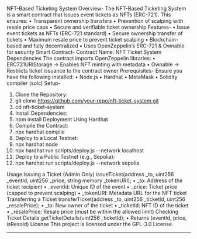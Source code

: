 NFT-Based Ticketing System
Overview-
The NFT-Based Ticketing System is a smart contract that issues event tickets as NFTs (ERC-721). This ensures:
•	Transparent ownership transfers
•	Prevention of scalping with resale price caps
•	Secure and verifiable ticket ownership
Features-
•	Issue event tickets as NFTs (ERC-721 standard)
•	Secure ownership transfer of tickets
•	Maximum resale price to prevent ticket scalping
•	Blockchain-based and fully decentralized
•	Uses OpenZeppelin’s ERC-721 & Ownable for security
Smart Contract-
Contract Name: NFT Ticket System
Dependencies
The contract imports OpenZeppelin libraries:
•	ERC721URIStorage → Enables NFT minting with metadata
•	Ownable → Restricts ticket issuance to the contract owner
Prerequisites-
Ensure you have the following installed:
•	Node.js
•	Hardhat
•	MetaMask
•	Solidity compiler (solc)
Setup-
1.	Clone the Repository:
2.	git clone https://github.com/your-repo/nft-ticket-system.git
3.	cd nft-ticket-system
4.	Install Dependencies:
5.	npm install
Deployment Using Hardhat
1.	Compile the Contract:
2.	npx hardhat compile
3.	Deploy to a Local Testnet:
4.	npx hardhat node
5.	npx hardhat run scripts/deploy.js --network localhost
6.	Deploy to a Public Testnet (e.g., Sepolia):
7.	npx hardhat run scripts/deploy.js --network sepolia

Usage Issuing a Ticket (Admin Only)
issueTicket(address _to, uint256 _eventId, uint256 _price, string memory _tokenURI);
•	_to: Address of the ticket recipient
•	_eventId: Unique ID of the event
•	_price: Ticket price (capped to prevent scalping)
•	_tokenURI: Metadata URL for the NFT ticket
Transferring a Ticket
transferTicket(address _to, uint256 _ticketId, uint256 _resalePrice);
•	_to: New owner of the ticket
•	_ticketId: NFT ID of the ticket
•	_resalePrice: Resale price (must be within the allowed limit)
Checking Ticket Details
getTicketDetails(uint256 _ticketId);
•	Returns (eventId, price, isResold)
License
This project is licensed under the GPL-3.0 License.
________________________________________ 

